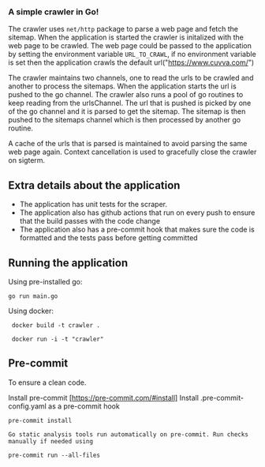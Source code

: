 ### A simple crawler in Go!

The crawler uses `net/http` package to parse a web page and fetch the sitemap.
When the application is started the crawler is initalized with the web page to be crawled.
The web page could be passed to the application by setting the environment variable `URL_TO_CRAWL`, if no environment variable is set then the application crawls the default url("https://www.cuvva.com/")

The crawler maintains two channels, one to read the urls to be crawled and another to process the sitemaps. When the application starts the url is pushed to the go channel.
The crawler also runs a pool of go routines to keep reading from the urlsChannel. The url that is pushed is picked by one of the go channel and it is parsed to get the sitemap. The sitemap is then pushed to the sitemaps channel which is then processed by another go routine.

A cache of the urls that is parsed is maintained to avoid parsing the same web page again.
Context cancellation is used to gracefully close the crawler on sigterm.

## Extra details about the application
- The application has unit tests for the scraper.
- The application also has github actions that run on every push to ensure that the build passes with the code change
- The application also has a pre-commit hook that makes sure the code is formatted and the tests pass before getting committed

## Running the application

Using pre-installed go:

```
go run main.go
```

Using docker:

```
 docker build -t crawler .  

 docker run -i -t "crawler"       

 ```

## Pre-commit 
To ensure a clean code.

   Install pre-commit [https://pre-commit.com/#install]
   Install .pre-commit-config.yaml as a pre-commit hook

	pre-commit install

    Go static analysis tools run automatically on pre-commit. Run checks manually if needed using

	pre-commit run --all-files
